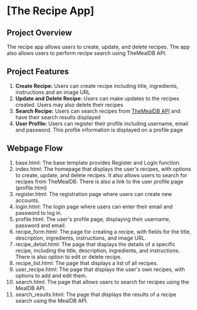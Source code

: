 # [The Recipe App]

## Project Overview
The recipe app allows users to create, update, and delete recipes. The app also allows users to perform recipe search using TheMealDB API. 

## Project Features
1. **Create Recipe:** Users can create recipe including title, ingredients, instructions and an image URL
2. **Update and Delete Recipe:** Users can make updates to the recipes created. Users may also delete their recipes
3. **Search Recipe:** Users can search recipes from [TheMealDB API](https://www.themealdb.com/) and have their search results displayed
4. **User Profile:** Users can register their profile including username, email and password. This profile information is displayed on a profile page

## Webpage Flow
1. base.html: The base template provides Register and Login function. 
2. index.html: The homepage that displays the user's recipes, with options to create, update, and delete recipes. It also allows users to search for recipes from TheMealDB. There is also a link to the user profile page (profile.html)
3. register.html: The registration page where users can create new accounts.
4. login.html: The login page where users can enter their email and password to log in.
5. profile.html: The user's profile page, displaying their username, password and email.
6. recipe_form.html: The page for creating a recipe, with fields for the title, description, ingredients, instructions, and image URL.
7. recipe_detail.html: The page that displays the details of a specific recipe, including the title, description, ingredients, and instructions. There is also option to edit or delete recipe.
8. recipe_list.html: The page that displays a list of all recipes.
9. user_recipe.html: The page that displays the user's own recipes, with options to add and edit them.
10. search.html: The page that allows users to search for recipes using the MealDB API.
11. search_results.html: The page that displays the results of a recipe search using the MealDB API.
